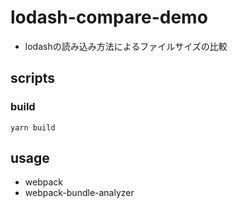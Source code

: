 # lodash-compare-demo
- lodashの読み込み方法によるファイルサイズの比較

## scripts
### build
```
yarn build
```

## usage
- webpack
- webpack-bundle-analyzer
